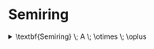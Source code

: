 # Semiring

<details>

<summary><span class="math">\textbf{Semiring} \; A \; \otimes \; \oplus</span></summary>

***

$$\textbf{Ringoid} \; A \; \otimes \; \oplus$$

$$\textbf{Semigroup} \; A \; \oplus$$

$$\textbf{Symmetric} \; A \; \oplus$$

$$\textbf{Semigroup} \; A \; \otimes$$

***

```
pred Semiring(A: set univ, tms,pls: univ->univ->univ){
  Ringoid[A,tms,pls]
  
  Semigroup[A,pls]
  Symmetric[A,pls]

  Semigroup[A,tms]
}
```

</details>

